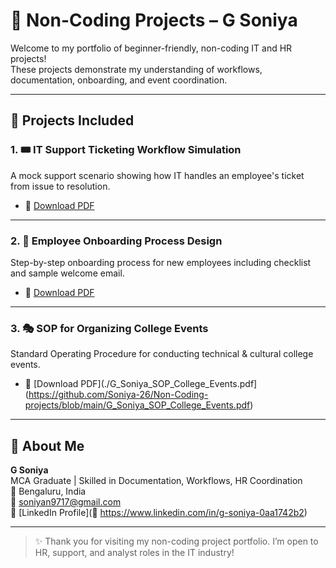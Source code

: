 # 📁 Non-Coding Projects – G Soniya

Welcome to my portfolio of beginner-friendly, non-coding IT and HR projects!  
These projects demonstrate my understanding of workflows, documentation, onboarding, and event coordination.

---

## 📌 Projects Included

### 1. 🎟️ IT Support Ticketing Workflow Simulation
A mock support scenario showing how IT handles an employee's ticket from issue to resolution.

- 📄 [Download PDF](https://github.com/Soniya-26/Non-Coding-projects/blob/main/G_Soniya_IT_Support_Ticketing_Workflow_Project.pdf)

---

### 2. 🧾 Employee Onboarding Process Design
Step-by-step onboarding process for new employees including checklist and sample welcome email.

- 📄 [Download PDF](https://github.com/Soniya-26/Non-Coding-projects/blob/main/G_Soniya_Employee_Onboarding_Process_Design.pdf)

---

### 3. 🎭 SOP for Organizing College Events
Standard Operating Procedure for conducting technical & cultural college events.

- 📄 [Download PDF](./G_Soniya_SOP_College_Events.pdf](https://github.com/Soniya-26/Non-Coding-projects/blob/main/G_Soniya_SOP_College_Events.pdf)

---

## 🧠 About Me

**G Soniya**  
MCA Graduate | Skilled in Documentation, Workflows, HR Coordination  
📍 Bengaluru, India  
📧 soniyan9717@gmail.com  
📎 [LinkedIn Profile](🔗 https://www.linkedin.com/in/g-soniya-0aa1742b2)

---

> ✨ Thank you for visiting my non-coding project portfolio. I’m open to HR, support, and analyst roles in the IT industry!
